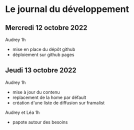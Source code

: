 # Le journal du développement

## Mercredi 12 octobre 2022

Audrey 1h

- mise en place du dépôt github
- déploiement sur github pages

## Jeudi 13 octobre 2022

Audrey 1h

- mise à jour du contenu
- replacement de la home par défault
- création d'une liste de diffusion sur framalist

Audrey et Léa 1h

- papote autour des besoins
